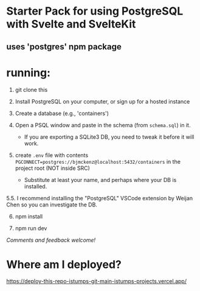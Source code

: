 # Starter Pack for using PostgreSQL with Svelte and SvelteKit

## uses 'postgres' npm package

# running:

1. git clone this

2. Install PostgreSQL on your computer, or sign up for a hosted instance

3. Create a database (e.g., 'containers')

4. Open a PSQL window and paste in the schema (from ```schema.sql```) in it.
   * If you are exporting a SQLite3 DB, you need to tweak it before it will work.

5. create ```.env``` file with contents ```PGCONNECT=postgres://bjmckenz@localhost:5432/containers``` in the project root (NOT inside SRC)
   * Substitute at least your name, and perhaps where your DB is installed.

5.5. I recommend installing the "PostgreSQL" VSCode extension by Weijan Chen so you can investigate the DB.

6. npm install

7. npm run dev

*Comments and feedback welcome!*

# Where am I deployed?

https://deploy-this-repo-istumps-git-main-istumps-projects.vercel.app/

